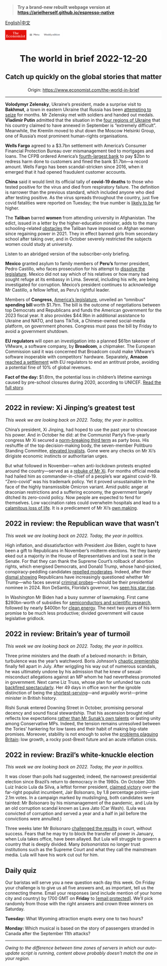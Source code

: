 > **Try a brand-new rebuilt webpage version at https://arielherself.github.io/espresso-native**

[English](https://github.com/arielherself/espresso/blob/main/README.md)|[中文](https://github-com.translate.goog/arielherself/espresso/blob/main/README.md?_x_tr_sl=en&_x_tr_tl=zh-CN&_x_tr_hl=zh-CN&_x_tr_pto=wapp)



![The Economist](menubar.png)

# <p align="center">The world in brief 2022-12-20</p>

## <p align="center">Catch up quickly on the global stories that matter</p>

<p align="center">Origin: <a href="https://www.economist.com/the-world-in-brief">https://www.economist.com/the-world-in-brief</a><hr>

<strong>Volodymyr Zelensky</strong>, Ukraine’s president, made a surprise visit to <strong>Bakhmut</strong>, a town in eastern Ukraine that Russia has been [attempting to seize](https://www.economist.com/europe/2022/12/06/russia-is-hurling-troops-at-the-tiny-ukrainian-town-of-bakhmut) for months. Mr Zelensky met with soldiers and handed out medals. <strong>Vladimir Putin</strong> admitted that the situation in the [four regions of Ukraine](https://www.economist.com/zaluzhny-transcript) that his country claimed to have annexed in September is “extremely difficult”. Meanwhile, the Kremlin moved to shut down the Moscow Helsinki Group, one of Russia’s most prominent human-rights organisations.

<strong>Wells Fargo</strong> agreed to a $3.7bn settlement with America’s Consumer Financial Protection Bureau over mismanagement tied to mortgages and loans. The CFPB ordered America’s [fourth-largest bank](https://www.economist.com/finance-and-economics/2019/10/26/what-kind-of-bank-will-wells-fargo-be) to pay $2bn to redress harm done to customers and fined the bank $1.7bn—a record amount. Wells Fargo has been scandal-stricken since 2016, when it emerged that it had opened fraudulent customer accounts.

<strong>China</strong> said it would limit its official tally of <strong>covid-19 deaths</strong> to those who tested positive for the virus and died from respiratory failure. The definition is narrower than the previous standard, which included anyone who died after testing positive. As the virus spreads throughout the country, just five covid fatalities were reported on Tuesday; the true number is [likely to be](https://www.economist.com/china/2022/12/15/our-model-shows-that-chinas-covid-death-toll-could-be-massive) far higher.

The <strong>Taliban</strong> barred <strong>women</strong> from attending university in Afghanistan. The edict, issued in a letter by the higher-education minister, adds to the many schooling-related [obstacles](https://www.economist.com/leaders/the-taliban-are-shackling-half-the-afghan-population/21808483) the Taliban have imposed on Afghan women since regaining power in 2021. They in effect banned girls from secondary school after taking over, and in October severely restricted the subjects women could study at university.

Listen to an abridged version of the subscriber-only briefing.

<strong>Mexico</strong> granted asylum to family members of <strong>Peru’s</strong> former president, Pedro Castillo, who faces prosecution for his attempt to [dissolve the legislature](https://www.economist.com/the-americas/2022/12/07/after-a-bungled-coup-attempt-perus-president-falls). Mexico did not say which of his relatives or how many had sought refuge at its embassy in Lima. Several, including his wife, are being investigated for corruption. Mexico’s president continues to acknowledge Mr Castillo, a fellow leftist, as Peru’s rightful leader.

Members of <strong>Congress</strong>, [America’s legislature](https://www.economist.com/leaders/2022/11/23/a-wish-list-of-centrist-proposals-for-the-lame-duck-congress), unveiled an “omnibus” <strong>spending bill </strong>worth $1.7trn. The bill is the outcome of negotiations between top Democrats and Republicans and funds the American government for the 2023 fiscal year. It also provides $44.9bn in additional assistance to Ukraine and NATO, and bans TikTok, a Chinese-owned social-media platform, on government phones. Congress must pass the bill by Friday to avoid a government shutdown. 

<strong>EU regulators </strong>will open an investigation into a planned $61bn takeover of VMware, a software company, by <strong>Broadcom</strong>, a chipmaker. The European Commission said it was concerned that Broadcom could make VMware’s software inoperable with competitors’ hardware. Separately, <strong>Amazon</strong> [reached a settlement](https://www.economist.com/europe/2022/09/01/is-the-eu-overreaching-with-new-digital-regulations) with EU regulators to end an antitrust probe, avoiding a potential fine of 10% of global revenues. 

<strong>Fact of the day: </strong>$1.6trn, the potential loss in children’s lifetime earnings caused by pre-school closures during 2020, according to UNICEF. [Read the full story](https://www.economist.com/international/2022/12/15/the-pandemics-indirect-effects-on-small-children-could-last-a-lifetime).

----------

## 2022 in review: Xi Jinping’s greatest test

<em>This week we are looking back on 2022. Today, the year in politics.</em>

China’s president, Xi Jinping, had hoped to use the past year to showcase his power. And in October he did: at the Communist Party’s five-yearly congress Mr Xi secured a [norm-breaking third term](https://www.economist.com/china/2022/10/23/xi-jinping-leaves-no-doubt-who-is-in-charge-of-china) as party boss. His reshuffle of the top decision-making body, the seven-member Politburo Standing Committee, [elevated loyalists](https://www.economist.com/leaders/2022/10/27/for-xi-jinping-loyalty-trumps-ability). Gone were any checks on Mr Xi’s dirigiste economic instincts or authoritarian urges.

But what followed in November—when anti-lockdown protests erupted around the country—served as a [rebuke of Mr Xi](https://www.economist.com/briefing/2022/12/01/chinas-failing-covid-strategy-leaves-xi-jinping-with-no-good-options). For months official media had hailed him as commander-in-chief of a people’s war against covid-19. “Zero-covid” was his trademark policy. Yet it proved unsustainable in the face of the highly transmissible Omicron variant. Amid public anger at draconian restrictions and a suffering economy, the government largely ditched its zero-covid policy. Now people are expected to fend for themselves. Low vaccination rates could overwhelm hospitals and lead to a [calamitous loss of life](https://www.economist.com/china/2022/12/15/our-model-shows-that-chinas-covid-death-toll-could-be-massive). It is a predicament of Mr Xi’s [own making](https://www.economist.com/leaders/2022/12/01/xi-jinpings-zero-covid-policy-has-turned-a-health-crisis-into-a-political-one).

## 2022 in review: the Republican wave that wasn’t

<em>This week we are looking back on 2022. Today, the year in politics.</em>

High inflation, and dissatisfaction with President Joe Biden, ought to have been a gift to Republicans in November’s midterm elections. Yet they barely eked out a majority in the House of Representatives and lost a seat in the Senate. For that they can thank the Supreme Court’s rollback of abortion rights, which energised Democrats, and Donald Trump, whose hand-picked, conspiracy-peddling candidates [repelled moderates](https://www.economist.com/leaders/2022/11/10/after-the-midterms-america-and-its-democracy-look-stronger). Indeed, after their [dismal showing](https://www.economist.com/united-states/2022/11/10/a-republican-victory-will-be-much-smaller-than-democrats-feared) Republicans have increasingly questioned whether Mr Trump—who faces several [criminal probes](https://www.economist.com/the-economist-explains/2022/10/05/how-much-legal-jeopardy-is-donald-trump-in)—should be their presidential nominee in 2024. Ron DeSantis, Florida’s governor, has [seen his star rise](https://www.economist.com/united-states/2022/11/09/the-rise-of-ron-desanctimonious).

In Washington Mr Biden had a busy summer of lawmaking. First came $280bn-worth of subsidies for [semiconductors and scientific research](https://www.economist.com/united-states/2022/07/29/america-takes-on-china-with-a-giant-microchips-bill), followed by nearly $400bn for [clean energy](https://www.economist.com/united-states/2022/08/09/joe-bidens-signature-legislation-passes-the-senate-at-last). The next two years of his term promise to be much less productive; divided government will cause legislative gridlock.

## 2022 in review: Britain’s year of turmoil

<em>This week we are looking back on 2022. Today, the year in politics.</em>

Three prime ministers and the death of a beloved monarch: in Britain, turbulence was the year’s watchword. Boris Johnson’s [chaotic premiership](https://www.economist.com/leaders/2022/07/07/boris-johnson-should-go-immediately) finally fell apart in July. After wriggling his way out of numerous scandals, he was ultimately undone by his admission that he knew of sexual-misconduct allegations against an MP whom he had nevertheless promoted in government. Next came Liz Truss, whose plan for unfunded tax cuts [backfired spectacularly](https://www.economist.com/britain/2022/10/20/who-will-be-britains-next-leader). Her 49 days in office won her the ignoble distinction of being the [shortest-serving](https://www.economist.com/graphic-detail/2022/10/20/liz-truss-is-britains-shortest-serving-prime-minister)—and arguably worst—prime minister in British history.

Rishi Sunak entered Downing Street in October, promising personal decency and sound fiscal stewardship. That his ascension brought relief reflects low expectations [rather than Mr Sunak’s own talents](https://www.economist.com/britain/2022/10/25/rishi-sunaks-first-job-clearing-up-the-mess-he-helped-make) or lasting unity among Conservative MPs. Indeed, the tension remains unresolved between the Tories’ hankering for low taxes and their habit of making big-state promises. Moreover, stability is not enough to solve the [problems plaguing Britain](https://www.economist.com/leaders/2022/10/26/rishi-sunaks-promise-of-stability-is-a-low-bar-for-britain): low growth, a rocky post-Brexit future and an acute inflation crisis.

## 2022 in review: Brazil’s white-knuckle election

<em>This week we are looking back on 2022. Today, the year in politics.</em>

It was closer than polls had suggested; indeed, the narrowest presidential election since Brazil’s return to democracy in the 1980s. On October 30th Luiz Inácio Lula da Silva, a leftist former president, [claimed victory](https://www.economist.com/the-americas/2022/11/03/luiz-inacio-lula-da-silva-will-oversee-a-more-divided-brazil) over the far-right populist incumbent, Jair Bolsonaro, by 1.8 percentage points—just 2.1m votes. In a campaign marked by mudslinging, both candidates were tainted: Mr Bolsonaro by his mismanagement of the pandemic, and Lula by an old corruption scandal known as Lava Jato (Car Wash). (Lula was convicted of corruption and served a year and a half in jail before the convictions were annulled.)

Three weeks later Mr Bolsonaro [challenged the results](https://www.economist.com/the-americas/2022/11/23/jair-bolsonaros-challenge-to-brazils-election-was-rejected) in court, without success. Fears that he may try to block the transfer of power in January, when Lula takes office, have been allayed. But Lula will struggle to govern a country that is deeply divided. Many <em>bolsonaristas</em> no longer trust institutions such as the Supreme Court and what they call the mainstream media. Lula will have his work cut out for him.

## Daily quiz

Our baristas will serve you a new question each day this week. On Friday your challenge is to give us all five answers and, as important, tell us the connecting theme. Email your responses (and include mention of your home city and country) by 1700 GMT on <strong>Friday</strong> to [<span class="__cf_email__" data-cfemail="1746627e6d52646765726464785772747879787a7e64633974787a">[email&#160;protected]</span>](https://mail.google.com/mail/?view=cm&amp;fs=1&amp;tf=1&amp;to=QuizEspresso@economist.com). We’ll pick randomly from those with the right answers and crown three winners on Saturday.

<strong>Tuesday:</strong> What Wyoming attraction erupts every one to two hours?

<strong>Monday: </strong>Which musical is based on the story of passengers stranded in Canada after the September 11th attacks?

----------

*Owing to the difference between time zones of servers in which our auto-update script is running, content above probably doesn't match the one in your region.*
